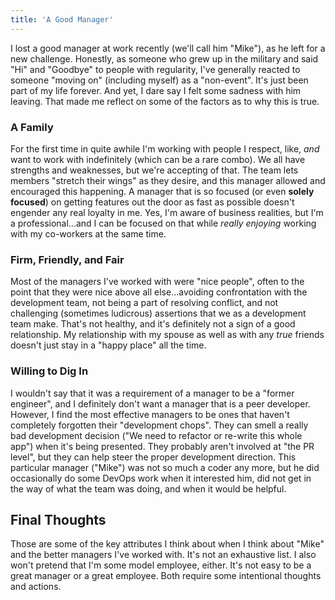 ```yaml
---
title: 'A Good Manager'
---
```


I lost a good manager at work recently (we'll call him "Mike"), as he left for a new challenge.  Honestly, as someone who grew up in the military and said "Hi" and "Goodbye" to people with regularity, I've generally reacted to someone "moving on" (including myself) as a "non-event".  It's just been part of my life forever.  And yet, I dare say I felt some sadness with him leaving.  That made me reflect on some of the factors as to why this is true.

### A Family

For the first time in quite awhile I'm working with people I respect, like, *and* want to work with indefinitely (which can be a rare combo).  We all have strengths and weaknesses, but we're accepting of that.  The team lets members "stretch their wings" as they desire, and this manager allowed and encouraged this happening.  A manager that is so focused (or even **solely focused**) on getting features out the door as fast as possible doesn't engender any real loyalty in me.  Yes, I'm aware of business realities, but I'm a professional...and I can be focused on that while *really enjoying* working with my co-workers at the same time.

### Firm, Friendly, and Fair

Most of the managers I've worked with were "nice people", often to the point that they were nice above all else...avoiding confrontation with the development team, not being a part of resolving conflict, and not challenging (sometimes ludicrous) assertions that we as a development team make.  That's not healthy, and it's definitely not a sign of a good relationship.  My relationship with my spouse as well as with any *true* friends doesn't just stay in a "happy place" all the time.

### Willing to Dig In

I wouldn't say that it was a requirement of a manager to be a "former engineer", and I definitely don't want a manager that is a peer developer.  However, I find the most effective managers to be ones that haven't completely forgotten their "development chops".  They can smell a really bad development decision ("We need to refactor or re-write this whole app") when it's being presented.  They probably aren't involved at "the PR level", but they can help steer the proper development direction.  This particular manager ("Mike") was not so much a coder any more, but he did occasionally do some DevOps work when it interested him, did not get in the way of what the team was doing, and when it would be helpful.

## Final Thoughts

Those are some of the key attributes I think about when I think about "Mike" and the better managers I've worked with.  It's not an exhaustive list.  I also won't pretend that I'm some model employee, either.  It's not easy to be a great manager or a great employee.  Both require some intentional thoughts and actions.
